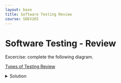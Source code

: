 ```yaml
---
layout: base
title: Software Testing Review
course: SDEV265
---
```


# Software Testing - Review

Excercise: complete the following diagram.

[Types of Testing Review](https://github.com/mpjovanovich/ivy_tech/blob/main/SDEV265_System_Software_Analysis_Project/types_of_testing_exercise.drawio)

<details>
    <summary>Solution</summary>
    <div>
        <img src="images/types_of_testing_exercise_solution.png" style="width: 100%;" />
    </div>
</details>
<!-- 
<figure>
    <span>
        <img src="images/types_of_testing_exercise-Solution.drawio.svg" style="width: 100%;">
    </span>
</figure> -->

